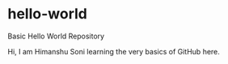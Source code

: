 # hello-world
Basic Hello World Repository

Hi, I am Himanshu Soni learning the very basics of GitHub here.
